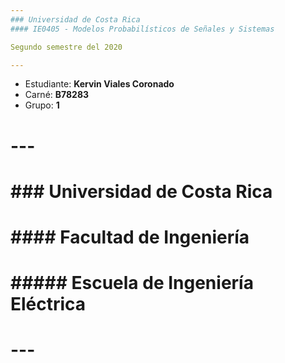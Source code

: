 ```yaml
---
### Universidad de Costa Rica
#### IE0405 - Modelos Probabilísticos de Señales y Sistemas

Segundo semestre del 2020

---
```

* Estudiante: **Kervin Viales Coronado**
* Carné: **B78283**
* Grupo: **1**





# ---
# 
# ### Universidad de Costa Rica
# #### Facultad de Ingeniería
# ##### Escuela de Ingeniería Eléctrica
# 
# ---

